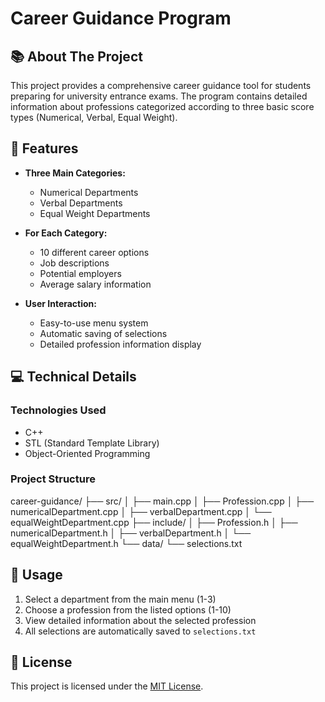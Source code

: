 # Career Guidance Program

## 📚 About The Project

This project provides a comprehensive career guidance tool for students preparing for university entrance exams. The program contains detailed information about professions categorized according to three basic score types (Numerical, Verbal, Equal Weight).

## 🎯 Features

- **Three Main Categories:**
  - Numerical Departments
  - Verbal Departments  
  - Equal Weight Departments

- **For Each Category:**
  - 10 different career options
  - Job descriptions
  - Potential employers
  - Average salary information

- **User Interaction:**
  - Easy-to-use menu system
  - Automatic saving of selections
  - Detailed profession information display

## 💻 Technical Details

### Technologies Used
- C++
- STL (Standard Template Library)
- Object-Oriented Programming

### Project Structure
career-guidance/
├── src/
│ ├── main.cpp
│ ├── Profession.cpp
│ ├── numericalDepartment.cpp
│ ├── verbalDepartment.cpp
│ └── equalWeightDepartment.cpp
├── include/
│ ├── Profession.h
│ ├── numericalDepartment.h
│ ├── verbalDepartment.h
│ └── equalWeightDepartment.h
└── data/
└── selections.txt

## 📝 Usage

1. Select a department from the main menu (1-3)
2. Choose a profession from the listed options (1-10)
3. View detailed information about the selected profession
4. All selections are automatically saved to `selections.txt`

## 📄 License

This project is licensed under the [MIT License](LICENSE).
